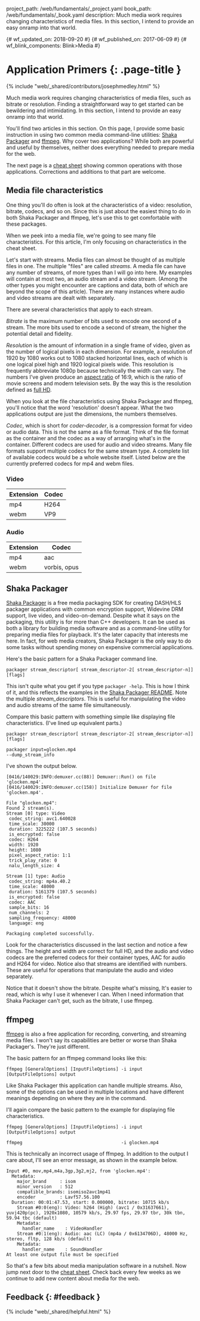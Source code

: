 project_path: /web/fundamentals/_project.yaml book_path: /web/fundamentals/_book.yaml description: Much media work requires changing characteristics of media files. In this section, I intend to provide an easy onramp into that world.

{# wf_updated_on: 2018-09-20 #} {# wf_published_on: 2017-06-09 #} {# wf_blink_components: Blink>Media #}

# Application Primers {: .page-title }

{% include "web/_shared/contributors/josephmedley.html" %}

Much media work requires changing characteristics of media files, such as bitrate or resolution. Finding a straightforward way to get started can be bewildering and intimidating. In this section, I intend to provide an easy onramp into that world.

You'll find two articles in this section. On this page, I provide some basic instruction in using two common media command-line utilities: [Shaka Packager](https://github.com/google/shaka-packager) and [ffmpeg](https://ffmpeg.org/download.html). Why cover two applications? While both are powerful and useful by themselves, neither does everything needed to prepare media for the web.

The next page is a [cheat sheet](cheatsheet) showing common operations with those applications. Corrections and additions to that part are welcome.

## Media file characteristics

One thing you'll do often is look at the characteristics of a video: resolution, bitrate, codecs, and so on. Since this is just about the easiest thing to do in both Shaka Packager and ffmpeg, let's use this to get comfortable with these packages.

When we peek into a media file, we're going to see many file characteristics. For this article, I'm only focusing on characteristics in the cheat sheet.

Let's start with streams. Media files can almost be thought of as multiple files in one. The multiple "files" are called *streams*. A media file can have any number of streams, of more types than I will go into here. My examples will contain at most two, an audio stream and a video stream. (Among the other types you might encounter are captions and data, both of which are beyond the scope of this article). There are many instances where audio and video streams are dealt with separately.

There are several characteristics that apply to each stream.

*Bitrate* is the maximum number of bits used to encode one second of a stream. The more bits used to encode a second of stream, the higher the potential detail and fidelity.

*Resolution* is the amount of information in a single frame of video, given as the number of logical pixels in each dimension. For example, a resolution of 1920 by 1080 works out to 1080 stacked horizontal lines, each of which is one logical pixel high and 1920 logical pixels wide. This resolution is frequently abbreviate 1080p because technically the width can vary. The numbers I've given produce an [aspect ratio](https://en.wikipedia.org/wiki/Aspect_ratio_(image)) of 16:9, which is the ratio of movie screens and modern television sets. By the way this is the resolution defined as [full HD](https://www.google.com/search?q=what+is+hd+resolution&oq=what+is+hd+resolution&aqs=chrome.0.0l6.3183j0j8&sourceid=chrome&ie=UTF-8#q=full+hd+resolution).

When you look at the file characteristics using Shaka Packager and ffmpeg, you'll notice that the word 'resolution' doesn't appear. What the two applications output are just the dimensions, the numbers themselves.

*Codec*, which is short for *coder-decoder*, is a compression format for video or audio data. This is not the same as a file format. Think of the file format as the container and the codec as a way of arranging what's in the container. Different codecs are used for audio and video streams. Many file formats support multiple codecs for the same stream type. A complete list of available codecs would be a whole website itself. Listed below are the currently preferred codecs for mp4 and webm files.

### Video

| Extension | Codec |
| --------- | ----- |
| mp4       | H264  |
| webm      | VP9   |

### Audio

| Extension | Codec        |
| --------- | ------------ |
| mp4       | aac          |
| webm      | vorbis, opus |

## Shaka Packager

[Shaka Packager](https://github.com/google/shaka-packager) is a free media packaging SDK for creating DASH/HLS packager applications with common encryption support, Widevine DRM support, live video, and video-on-demand. Despite what it says on the packaging, this utility is for more than C++ developers. It can be used as both a library for building media software and as a command-line utility for preparing media files for playback. It's the later capacity that interests me here. In fact, for web media creators, Shaka Packager is the only way to do some tasks without spending money on expensive commercial applications.

Here's the basic pattern for a Shaka Packager command line.

    packager stream_descriptor[ stream_descriptor-2[ stream_descriptor-n]] [flags]
    

This isn't quite what you get if you type `packager -help`. This is how I think of it, and this reflects the examples in the [Shaka Packager README](https://github.com/google/shaka-packager). Note the multiple *stream_descriptors*. This is useful for manipulating the video and audio streams of the same file simultaneously.

Compare this basic pattern with something simple like displaying file characteristics. (I've lined up equivalent parts.)

    packager stream_descriptor[ stream_descriptor-2[ stream_descriptor-n]] [flags]
    
    packager input=glocken.mp4                                              --dump_stream_info
    

I've shown the output below.

    [0416/140029:INFO:demuxer.cc(88)] Demuxer::Run() on file 'glocken.mp4'.
    [0416/140029:INFO:demuxer.cc(158)] Initialize Demuxer for file 'glocken.mp4'.
    
    File "glocken.mp4":
    Found 2 stream(s).
    Stream [0] type: Video
     codec_string: avc1.640028
     time_scale: 30000
     duration: 3225222 (107.5 seconds)
     is_encrypted: false
     codec: H264
     width: 1920
     height: 1080
     pixel_aspect_ratio: 1:1
     trick_play_rate: 0
     nalu_length_size: 4
    
    Stream [1] type: Audio
     codec_string: mp4a.40.2
     time_scale: 48000
     duration: 5161379 (107.5 seconds)
     is_encrypted: false
     codec: AAC
     sample_bits: 16
     num_channels: 2
     sampling_frequency: 48000
     language: eng
    
    Packaging completed successfully.
    

Look for the characteristics discussed in the last section and notice a few things. The height and width are correct for full HD, and the audio and video codecs are the preferred codecs for their container types, AAC for audio and H264 for video. Notice also that streams are identified with numbers. These are useful for operations that manipulate the audio and video separately.

Notice that it doesn't show the bitrate. Despite what's missing, It's easier to read, which is why I use it whenever I can. When I need information that Shaka Packager can't get, such as the bitrate, I use ffmpeg.

## ffmpeg

[ffmpeg](https://ffmpeg.org/download.html) is also a free application for recording, converting, and streaming media files. I won't say its capabilities are better or worse than Shaka Packager's. They're just different.

The basic pattern for an ffmpeg command looks like this:

    ffmpeg [GeneralOptions] [InputFileOptions] -i input [OutputFileOptions] output
    

Like Shaka Packager this application can handle multiple streams. Also, some of the options can be used in multiple locations and have different meanings depending on where they are in the command.

I'll again compare the basic pattern to the example for displaying file characteristics.

    ffmpeg [GeneralOptions] [InputFileOptions] -i input        [OutputFileOptions] output
    
    ffmpeg                                     -i glocken.mp4
    

This is technically an incorrect usage of ffmpeg. In addition to the output I care about, I'll see an error message, as shown in the example below.

    Input #0, mov,mp4,m4a,3gp,3g2,mj2, from 'glocken.mp4':
      Metadata:
        major_brand     : isom
        minor_version   : 512
        compatible_brands: isomiso2avc1mp41
        encoder         : Lavf57.56.100
      Duration: 00:01:47.53, start: 0.000000, bitrate: 10715 kb/s
        Stream #0:0(eng): Video: h264 (High) (avc1 / 0x31637661), yuvj420p(pc), 1920x1080, 10579 kb/s, 29.97 fps, 29.97 tbr, 30k tbn, 59.94 tbc (default)
        Metadata:
          handler_name    : VideoHandler
        Stream #0:1(eng): Audio: aac (LC) (mp4a / 0x6134706D), 48000 Hz, stereo, fltp, 128 kb/s (default)
        Metadata:
          handler_name    : SoundHandler
    At least one output file must be specified
    

So that's a few bits about media manipulation software in a nutshell. Now jump next door to the [cheat sheet](cheatsheet). Check back every few weeks as we continue to add new content about media for the web.

## Feedback {: #feedback }

{% include "web/_shared/helpful.html" %}